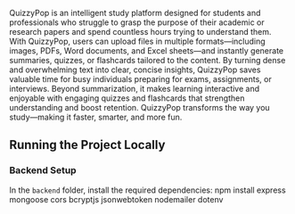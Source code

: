 QuizzyPop is an intelligent study platform designed for students and professionals who struggle to grasp the purpose of their academic or research papers and spend countless hours trying to understand them.
With QuizzyPop, users can upload files in multiple formats—including images, PDFs, Word documents, and Excel sheets—and instantly generate summaries, quizzes, or flashcards tailored to the content.
By turning dense and overwhelming text into clear, concise insights, QuizzyPop saves valuable time for busy individuals preparing for exams, assignments, or interviews. 
Beyond summarization, it makes learning interactive and enjoyable with engaging quizzes and flashcards that strengthen understanding and boost retention.
QuizzyPop transforms the way you study—making it faster, smarter, and more fun.

## Running the Project Locally

### Backend Setup
In the `backend` folder, install the required dependencies:
npm install express mongoose cors bcryptjs jsonwebtoken nodemailer dotenv
